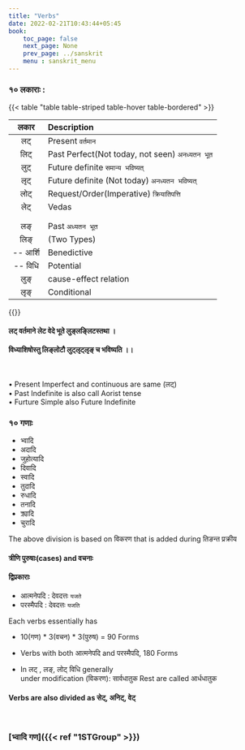 ```yaml
---
title: "Verbs"
date: 2022-02-21T10:43:44+05:45
book:
    toc_page: false
    next_page: None
    prev_page: ../sanskrit
    menu : sanskrit_menu
---
```



### १० लकाराः :  



{{< table "table  table-striped table-hover table-bordered" >}}

| लकार  | Description                                    |
| :---: | :----                                          |
| लट्    | Present  `वर्तमान`                                |
| लिट्   | Past Perfect(Not today, not seen) `अनध्यतन भूत`   |
| लुट्    | Future definite   `समान्य भविष्यत्`                 |
| लृट्    | Future definite (Not today) `अनध्यतन भविष्यत्`     |
| लोट्   | Request/Order(Imperative)  `क्रियातिपत्ति`           |
| लेट्    | Vedas                                          |
|       |                                                |
|       |                                                |
| लङ्    | Past `अध्यतन भूत`                                |
| लिङ्   | (Two Types)                                    |
|  -- आर्शि   | Benedictive                                |
|  -- विधि  |   Potential                                 |
| लुङ्    | cause-effect relation                          |
| लृङ्    |  Conditional                                   |
{{</table>}}

#### लट् वर्तमाने लेट वेदे भूते लुङ्लङ्लिटस्तथा ।  
#### विध्याशिषोस्तु लिङ्लोटौ लुट्लृट्लृङ् च भविष्यति ।।  


<br/>

• Present Imperfect and continuous are same (लट्)  
• Past Indefinite is also call Aorist tense  
• Furture Simple also Future Indefinite  

### १० गणाः
- भ्वादि
- अदादि
- जुहोत्यादि
- दिवादि
- स्वादि
- तुदादि 
- रुधादि
- तनादि
- क्र्यादि
- चुरादि

The above division is based on विकरण  that is added during तिङन्त प्रक्रीय 

#### त्रीणि पुरुषाः(cases) and वचनाः


#### द्विप्रकाराः   
*  आत्मनेपदि : देवदत्तः `यजते` 
*  परस्मैपदि  : देवदत्तः `यजति`

Each verbs essentially has
- 10(गण) * 3(वचन) * 3(पुरुष) = 90 Forms
- Verbs with both आत्मनेपदि and परस्मैपदि, 180 Forms 

- In लट् , लङ्, लोट् विधि generally   
  under modification (विकरण): सार्वधातुक
  Rest are called आर्धधातुक

#### Verbs are also divided as सेट्, अनिट्, वेट्

<br/>


### [भ्वादि गण]({{< ref "1STGroup" >}})